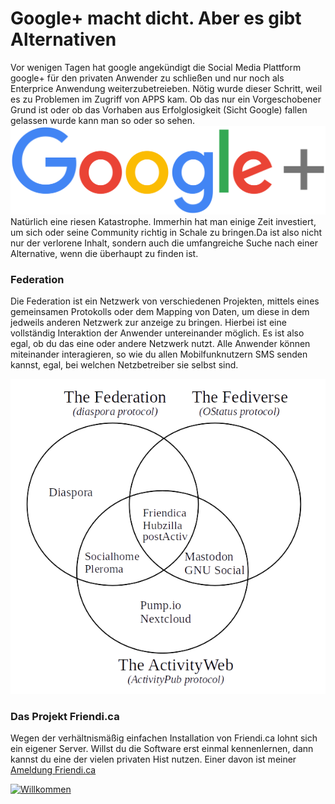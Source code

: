 # Google+ macht dicht. Aber es gibt Alternativen
Vor wenigen Tagen hat google angekündigt die Social Media Plattform google+ für den privaten Anwender zu schließen 
und nur noch als Enterprice Anwendung weiterzubetreieben. Nötig wurde dieser Schritt, weil es zu Problemen im Zugriff 
von APPS kam. Ob das nur ein Vorgeschobener Grund ist oder ob das Vorhaben aus Erfolglosigkeit (Sicht Google) fallen 
gelassen wurde kann man so oder so sehen. 
![](/img/Google+_logo.svg.png)
Natürlich eine riesen Katastrophe. Immerhin hat man einige Zeit investiert, um sich oder seine Community richtig in Schale zu bringen.Da ist also nicht nur der verlorene Inhalt, sondern auch die umfangreiche Suche nach einer Alternative, wenn die überhaupt zu finden ist.
### Federation
Die Federation ist ein Netzwerk von verschiedenen Projekten, mittels eines gemeinsamen Protokolls oder dem Mapping von Daten, um diese in dem jedweils anderen Netzwerk zur anzeige zu bringen. Hierbei ist eine vollständig Interaktion der Anwender untereinander möglich. Es ist also egal, ob du das eine oder andere Netzwerk nutzt. Alle Anwender können miteinander interagieren, so wie du allen Mobilfunknutzern SMS senden kannst, egal, bei welchen Netzbetreiber sie selbst sind.

![](/img/federation.png)
### Das Projekt Friendi.ca
Wegen der verhältnismäßig einfachen Installation von Friendi.ca lohnt sich ein eigener Server. Willst du die Software erst einmal kennenlernen, dann kannst du eine der vielen privaten Hist nutzen. Einer davon ist meiner [Ameldung Friendi.ca]([https://loma.ml/register)

[![Willkommen](img/thumb/welcome.png)](img/welcome.png)
